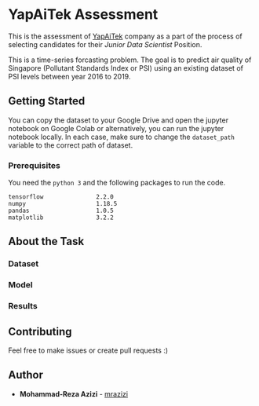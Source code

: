 # YapAiTek Assessment

This is the assessment of [YapAiTek](http://www.yapaitek.com/) company as a part of the process of selecting candidates for their *Junior Data Scientist* Position.

This is a time-series forcasting problem. The goal is to predict air quality of Singapore (Pollutant Standards Index or PSI) using an existing dataset of PSI levels between year 2016 to 2019.

## Getting Started

You can copy the dataset to your Google Drive and open the jupyter notebook on Google Colab or alternatively, you can run the jupyter notebook locally. In each case, make sure to change the ``dataset_path`` variable to the correct path of dataset.

### Prerequisites

You need the ``python 3`` and the following packages to run the code.

```
tensorflow               2.2.0
numpy                    1.18.5
pandas                   1.0.5
matplotlib               3.2.2
```


## About the Task

### Dataset

### Model

### Results




## Contributing

Feel free to make issues or create pull requests :)


## Author

* **Mohammad-Reza Azizi** - [mrazizi](https://github.com/mrazizi)
